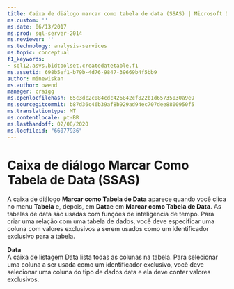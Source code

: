 ```yaml
---
title: Caixa de diálogo marcar como tabela de data (SSAS) | Microsoft Docs
ms.custom: ''
ms.date: 06/13/2017
ms.prod: sql-server-2014
ms.reviewer: ''
ms.technology: analysis-services
ms.topic: conceptual
f1_keywords:
- sql12.asvs.bidtoolset.createdatetable.f1
ms.assetid: 698b5ef1-b79b-4d76-9847-39669b4f5bb9
author: minewiskan
ms.author: owend
manager: craigg
ms.openlocfilehash: 65c3dc2c084cdc426842cf822b1d65735030a9e9
ms.sourcegitcommit: b87d36c46b39af8b929ad94ec707dee8800950f5
ms.translationtype: MT
ms.contentlocale: pt-BR
ms.lasthandoff: 02/08/2020
ms.locfileid: "66077936"
---
```

# <a name="mark-as-date-table-dialog-box-ssas"></a>Caixa de diálogo Marcar Como Tabela de Data (SSAS)
  A caixa de diálogo **Marcar como Tabela de Data** aparece quando você clica no menu **Tabela** e, depois, em **Data**e em **Marcar como Tabela de Data**. As tabelas de data são usadas com funções de inteligência de tempo. Para criar uma relação com uma tabela de dados, você deve especificar uma coluna com valores exclusivos a serem usados como um identificador exclusivo para a tabela.  
  
 **Data**  
 A caixa de listagem Data lista todas as colunas na tabela. Para selecionar uma coluna a ser usada como um identificador exclusivo, você deve selecionar uma coluna do tipo de dados data e ela deve conter valores exclusivos.  
  
  
